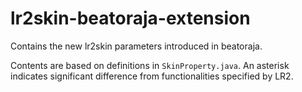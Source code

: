 # lr2skin-beatoraja-extension
Contains the new lr2skin parameters introduced in beatoraja.

Contents are based on definitions in `SkinProperty.java`. An asterisk indicates significant difference from functionalities specified by LR2. 
